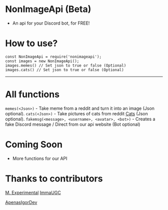 # NonImageApi (Beta)

- An api for your Discord bot, for FREE!

# How to use?
```
const NonImageApi = require('nonimageapi');
const images = new NonImageApi();
images.memes() // Set json to true or false (Optional)
images.cats() // Set json to true or false (Optional)
```

-----

# All functions

`memes(<Json>)` - Take meme from a reddit and turn it into an image (Json optional).
`cats(<Json>)` - Take pictures of cats from reddit [Cats](https://www.reddit.com/r/cats) (Json optional).
`fakemsg(<message>, <username>, <avatar>, <bot>)` - Creates a fake Discord message / Direct from our api website (Bot optional)

# Coming Soon
- More functions for our API

# Thanks to contributors

[M. Experimental](https://github.com/experimentaljs)
[ImmaUGC](https://github.com/ImmaUgc)

[ApenasIgorDev](https://github.com/apenasigordev)